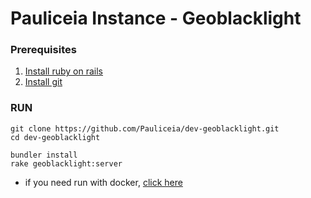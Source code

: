 # Pauliceia Instance - Geoblacklight

### Prerequisites
1. [Install ruby on rails](https://gorails.com/setup/ubuntu/16.04)
2. [Install git](https://git-scm.com/book/en/v2/Getting-Started-Installing-Git)

### RUN
```
git clone https://github.com/Pauliceia/dev-geoblacklight.git
cd dev-geoblacklight

bundler install
rake geoblacklight:server
```

* if you need run with docker, [click here](https://github.com/Pauliceia/dockers/tree/master/metadata)
